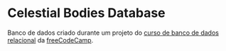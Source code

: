 # Celestial Bodies Database 

Banco de dados criado durante um projeto do [curso de banco de dados relacional](https://www.freecodecamp.org/learn/relational-database/) da [freeCodeCamp](https://www.freecodecamp/org). 



